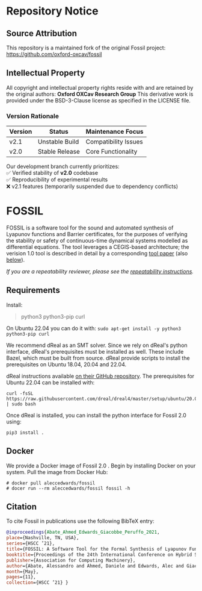 # Repository Notice

## Source Attribution
This repository is a maintained fork of the original Fossil project:
https://github.com/oxford-oxcav/fossil

## Intellectual Property
All copyright and intellectual property rights reside with and are retained by the original authors:
**Oxford OXCav Research Group**
This derivative work is provided under the BSD-3-Clause license as specified in the LICENSE file.

### Version Rationale
| Version | Status           | Maintenance Focus |
|---------|------------------|-------------------|
| v2.1    | Unstable Build   | Compatibility Issues  |
| v2.0    | Stable Release   | Core Functionality    |

Our development branch currently prioritizes:  
✅ Verified stability of **v2.0** codebase  
✅ Reproducibility of experimental results  
❌ v2.1 features (temporarily suspended due to dependency conflicts)




# FOSSIL

FOSSIL is a software tool for the sound and automated synthesis of Lyapunov functions and Barrier certificates, for the purposes of verifying the stability or safety of continuous-time dynamical systems modelled as differential equations. The tool leverages a CEGIS-based architecture; the verision 1.0 tool is described in detail by a corresponding [tool paper](https://doi.org/10.1145/3447928.3456646) (also [below](#citation)).

*If you are a repeatability reviewer, please see the [repeatability instructions](repeatability_instructions.md).*

## Requirements

Install:

> python3 python3-pip curl

On Ubuntu 22.04 you can do it with: `sudo apt-get install -y python3 python3-pip curl`

We recommend dReal as an SMT solver. Since we rely on dReal's python interface, dReal's prerequisites must be installed as well. These include Bazel, which must be built from source. dReal provide scripts to install the prerequisites on Ubuntu 18.04, 20.04 and 22.04.

dReal instructions available [on their GitHub repository](https://github.com/dreal/dreal4). The prerequisites for Ubuntu 22.04 can be installed with:

```console
curl -fsSL https://raw.githubusercontent.com/dreal/dreal4/master/setup/ubuntu/20.04/install.sh | sudo bash
```

Once dReal is installed, you can install the python interface for Fossil 2.0 using:

```console
pip3 install .
```

## Docker

We provide a Docker image of Fossil 2.0 . Begin by installing Docker on your system. Pull the image from Docker Hub:

```console
# docker pull aleccedwards/fossil
# docer run --rm aleccedwards/fossil fossil -h
```

## Citation

To cite Fossil in publications use the following BibTeX entry:

```bibtex
@inproceedings{Abate_Ahmed_Edwards_Giacobbe_Peruffo_2021,
place={Nashville, TN, USA},
series={HSCC ’21},
title={FOSSIL: A Software Tool for the Formal Synthesis of Lyapunov Functions and Barrier Certificates using Neural Networks}, ISBN={978-1-4503-8339-4/21/05},
booktitle={Proceedings of the 24th International Conference on Hybrid Systems: Computation and Control},
publisher={Association for Computing Machinery},
author={Abate, Alessandro and Ahmed, Daniele and Edwards, Alec and Giacobbe, Mirco and Peruffo, Andrea}, year={2021},
month={May},
pages={11},
collection={HSCC ’21} }
```
